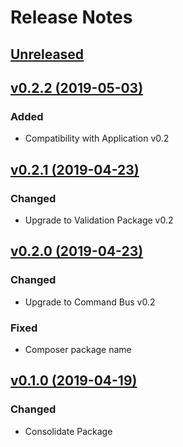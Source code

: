 # Release Notes

## [Unreleased](https://github.com/ixocreate/command-bus-package/compare/0.2.2...develop)

## [v0.2.2 (2019-05-03)](https://github.com/ixocreate/command-bus-package/compare/0.2.1...0.2.2)
### Added
- Compatibility with Application v0.2

## [v0.2.1 (2019-04-23)](https://github.com/ixocreate/command-bus-package/compare/0.2.0...0.2.1)
### Changed
- Upgrade to Validation Package v0.2

## [v0.2.0 (2019-04-23)](https://github.com/ixocreate/command-bus-package/compare/0.1.0...0.2.0)
### Changed
- Upgrade to Command Bus v0.2
### Fixed
- Composer package name

## [v0.1.0 (2019-04-19)](https://github.com/ixocreate/command-bus-package/compare/master...0.1.0)
### Changed
- Consolidate Package

